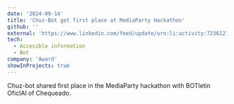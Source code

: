```yaml
---
date: '2024-09-14'
title: 'Chuz-Bot got first place at MediaParty Hackathon'
github: ''
external: 'https://www.linkedin.com/feed/update/urn:li:activity:7236121893961949184/'
tech:
  - Accesible information
  - Bot
company: 'Award'
showInProjects: true
---
```


 Chuz-bot shared first place in the MediaParty hackathon with BOTletin OficIAl of Chequeado. 